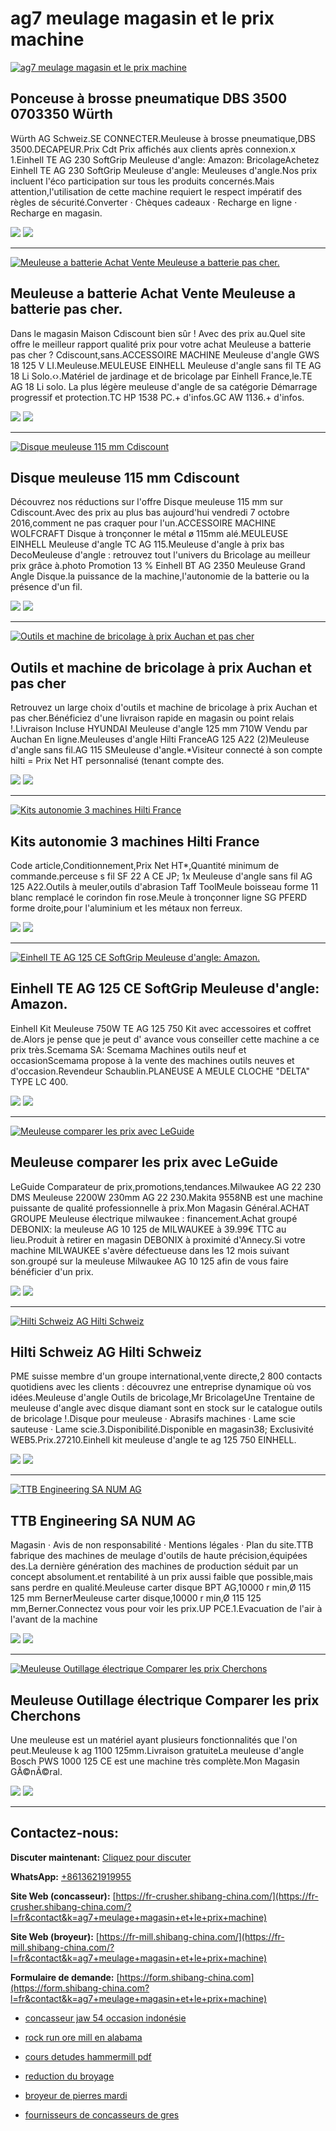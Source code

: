 # ag7 meulage magasin et le prix machine

<a href="https://swt.shibang-china.com/?l=fr&img&k=ag7+meulage+magasin+et+le+prix+machine" target="_blank">![ag7 meulage magasin et le prix machine](http://static.shibang-china.com/all-800x300/85.jpg)</a>

## Ponceuse à brosse pneumatique DBS 3500 0703350 Würth
Würth AG Schweiz.SE CONNECTER.Meuleuse à brosse pneumatique,DBS 3500.DECAPEUR.Prix Cdt Prix affichés aux clients après connexion.x 1.Einhell TE AG 230 SoftGrip Meuleuse d&#39;angle: Amazon: BricolageAchetez Einhell TE AG 230 SoftGrip Meuleuse d&#39;angle: Meuleuses d&#39;angle.Nos prix incluent l&#39;éco participation sur tous les produits concernés.Mais attention,l&#39;utilisation de cette machine requiert le respect impératif des règles de sécurité.Converter &middot; Chèques cadeaux &middot; Recharge en ligne &middot; Recharge en magasin.


<a href="https://whatsapp.shibangsoft.com/WhatsApp.php" target="_blank" title="WhatsApp">![](http://static.shibang-china.com/icon/whatsapp.png)</a> <a href="https://swt.shibang-china.com/?l=fr&icon&k=ag7+meulage+magasin+et+le+prix+machine" target="_blank">![](http://static.shibang-china.com/icon/chat-fr.png)</a>

---

<a href="https://swt.shibang-china.com/?l=fr&img&k=ag7+meulage+magasin+et+le+prix+machine" target="_blank">![Meuleuse a batterie Achat Vente Meuleuse a batterie pas cher.](http://static.shibang-china.com/all-800x300/1016.jpg)</a>

## Meuleuse a batterie Achat Vente Meuleuse a batterie pas cher.
Dans le magasin Maison Cdiscount bien sûr ! Avec des prix au.Quel site offre le meilleur rapport qualité prix pour votre achat Meuleuse a batterie pas cher ? Cdiscount,sans.ACCESSOIRE MACHINE Meuleuse d&#39;angle GWS 18 125 V LI.Meuleuse.MEULEUSE EINHELL Meuleuse d&#39;angle sans fil TE AG 18 Li Solo.‹›.Matériel de jardinage et de bricolage par Einhell France,le.TE AG 18 Li solo. La plus légère meuleuse d&#39;angle de sa catégorie Démarrage progressif et protection.TC HP 1538 PC.+ d&#39;infos.GC AW 1136.+ d&#39;infos.


<a href="https://whatsapp.shibangsoft.com/WhatsApp.php" target="_blank" title="WhatsApp">![](http://static.shibang-china.com/icon/whatsapp.png)</a> <a href="https://swt.shibang-china.com/?l=fr&icon&k=ag7+meulage+magasin+et+le+prix+machine" target="_blank">![](http://static.shibang-china.com/icon/chat-fr.png)</a>

---

<a href="https://swt.shibang-china.com/?l=fr&img&k=ag7+meulage+magasin+et+le+prix+machine" target="_blank">![Disque meuleuse 115 mm Cdiscount](http://static.shibang-china.com/all-800x300/1297.jpg)</a>

## Disque meuleuse 115 mm Cdiscount
Découvrez nos réductions sur l&#39;offre Disque meuleuse 115 mm sur Cdiscount.Avec des prix au plus bas aujourd&#39;hui vendredi 7 octobre 2016,comment ne pas craquer pour l&#39;un.ACCESSOIRE MACHINE WOLFCRAFT Disque à tronçonner le métal ø 115mm alé.MEULEUSE EINHELL Meuleuse d&#39;angle TC AG 115.Meuleuse d&#39;angle à prix bas DecoMeuleuse d&#39;angle : retrouvez tout l&#39;univers du Bricolage au meilleur prix grâce à.photo Promotion 13 % Einhell BT AG 2350 Meuleuse Grand Angle Disque.la puissance de la machine,l&#39;autonomie de la batterie ou la présence d&#39;un fil.


<a href="https://whatsapp.shibangsoft.com/WhatsApp.php" target="_blank" title="WhatsApp">![](http://static.shibang-china.com/icon/whatsapp.png)</a> <a href="https://swt.shibang-china.com/?l=fr&icon&k=ag7+meulage+magasin+et+le+prix+machine" target="_blank">![](http://static.shibang-china.com/icon/chat-fr.png)</a>

---

<a href="https://swt.shibang-china.com/?l=fr&img&k=ag7+meulage+magasin+et+le+prix+machine" target="_blank">![Outils et machine de bricolage à prix Auchan et pas cher](http://static.shibang-china.com/all-800x300/913.jpg)</a>

## Outils et machine de bricolage à prix Auchan et pas cher
Retrouvez un large choix d&#39;outils et machine de bricolage à prix Auchan et pas cher.Bénéficiez d&#39;une livraison rapide en magasin ou point relais !.Livraison Incluse HYUNDAI Meuleuse d&#39;angle 125 mm 710W Vendu par Auchan En ligne.Meuleuses d&#39;angle Hilti FranceAG 125 A22 (2)Meuleuse d&#39;angle sans fil.AG 115 SMeuleuse d&#39;angle.*Visiteur connecté à son compte hilti = Prix Net HT personnalisé (tenant compte des.


<a href="https://whatsapp.shibangsoft.com/WhatsApp.php" target="_blank" title="WhatsApp">![](http://static.shibang-china.com/icon/whatsapp.png)</a> <a href="https://swt.shibang-china.com/?l=fr&icon&k=ag7+meulage+magasin+et+le+prix+machine" target="_blank">![](http://static.shibang-china.com/icon/chat-fr.png)</a>

---

<a href="https://swt.shibang-china.com/?l=fr&img&k=ag7+meulage+magasin+et+le+prix+machine" target="_blank">![Kits autonomie 3 machines Hilti France](http://static.shibang-china.com/all-800x300/1130.jpg)</a>

## Kits autonomie 3 machines Hilti France
Code article,Conditionnement,Prix Net HT*,Quantité minimum de commande.perceuse s fil SF 22 A CE JP; 1x Meuleuse d&#39;angle sans fil AG 125 A22.Outils à meuler,outils d&#39;abrasion Taff ToolMeule boisseau forme 11 blanc remplacé le corindon fin rose.Meule à tronçonner ligne SG PFERD forme droite,pour l&#39;aluminium et les métaux non ferreux.


<a href="https://whatsapp.shibangsoft.com/WhatsApp.php" target="_blank" title="WhatsApp">![](http://static.shibang-china.com/icon/whatsapp.png)</a> <a href="https://swt.shibang-china.com/?l=fr&icon&k=ag7+meulage+magasin+et+le+prix+machine" target="_blank">![](http://static.shibang-china.com/icon/chat-fr.png)</a>

---

<a href="https://swt.shibang-china.com/?l=fr&img&k=ag7+meulage+magasin+et+le+prix+machine" target="_blank">![Einhell TE AG 125 CE SoftGrip Meuleuse d&#39;angle: Amazon.](http://static.shibang-china.com/all-800x300/1109.jpg)</a>

## Einhell TE AG 125 CE SoftGrip Meuleuse d&#39;angle: Amazon.
Einhell Kit Meuleuse 750W TE AG 125 750 Kit avec accessoires et coffret de.Alors je pense que je peut d&#39; avance vous conseiller cette machine a ce prix très.Scemama SA: Scemama Machines outils neuf et occasionScemama propose à la vente des machines outils neuves et d&#39;occasion.Revendeur Schaublin.PLANEUSE A MEULE CLOCHE &quot;DELTA&quot; TYPE LC 400.


<a href="https://whatsapp.shibangsoft.com/WhatsApp.php" target="_blank" title="WhatsApp">![](http://static.shibang-china.com/icon/whatsapp.png)</a> <a href="https://swt.shibang-china.com/?l=fr&icon&k=ag7+meulage+magasin+et+le+prix+machine" target="_blank">![](http://static.shibang-china.com/icon/chat-fr.png)</a>

---

<a href="https://swt.shibang-china.com/?l=fr&img&k=ag7+meulage+magasin+et+le+prix+machine" target="_blank">![Meuleuse comparer les prix avec LeGuide](http://static.shibang-china.com/all-800x300/1242.jpg)</a>

## Meuleuse comparer les prix avec LeGuide
LeGuide Comparateur de prix,promotions,tendances.Milwaukee AG 22 230 DMS Meuleuse 2200W 230mm AG 22 230.Makita 9558NB est une machine puissante de qualité professionnelle à prix.Mon Magasin Général.ACHAT GROUPE Meuleuse électrique milwaukee : financement.Achat groupé DEBONIX: la meuleuse AG 10 125 de MILWAUKEE à 39.99€ TTC au lieu.Produit à retirer en magasin DEBONIX à proximité d&#39;Annecy.Si votre machine MILWAUKEE s&#39;avère défectueuse dans les 12 mois suivant son.groupé sur la meuleuse Milwaukee AG 10 125 afin de vous faire bénéficier d&#39;un prix.


<a href="https://whatsapp.shibangsoft.com/WhatsApp.php" target="_blank" title="WhatsApp">![](http://static.shibang-china.com/icon/whatsapp.png)</a> <a href="https://swt.shibang-china.com/?l=fr&icon&k=ag7+meulage+magasin+et+le+prix+machine" target="_blank">![](http://static.shibang-china.com/icon/chat-fr.png)</a>

---

<a href="https://swt.shibang-china.com/?l=fr&img&k=ag7+meulage+magasin+et+le+prix+machine" target="_blank">![Hilti Schweiz AG Hilti Schweiz](http://static.shibang-china.com/all-800x300/1447.jpg)</a>

## Hilti Schweiz AG Hilti Schweiz
PME suisse membre d&#39;un groupe international,vente directe,2 800 contacts quotidiens avec les clients : découvrez une entreprise dynamique où vos idées.Meuleuse d&#39;angle Outils de bricolage,Mr BricolageUne Trentaine de meuleuse d&#39;angle avec disque diamant sont en stock sur le catalogue outils de bricolage !.Disque pour meuleuse &middot; Abrasifs machines &middot; Lame scie sauteuse &middot; Lame scie.3.Disponibilité.Disponible en magasin38; Exclusivité WEB5.Prix.27210.Einhell kit meuleuse d&#39;angle te ag 125 750 EINHELL.


<a href="https://whatsapp.shibangsoft.com/WhatsApp.php" target="_blank" title="WhatsApp">![](http://static.shibang-china.com/icon/whatsapp.png)</a> <a href="https://swt.shibang-china.com/?l=fr&icon&k=ag7+meulage+magasin+et+le+prix+machine" target="_blank">![](http://static.shibang-china.com/icon/chat-fr.png)</a>

---

<a href="https://swt.shibang-china.com/?l=fr&img&k=ag7+meulage+magasin+et+le+prix+machine" target="_blank">![TTB Engineering SA NUM AG](http://static.shibang-china.com/all-800x300/143.jpg)</a>

## TTB Engineering SA NUM AG
Magasin &middot; Avis de non responsabilité &middot; Mentions légales &middot; Plan du site.TTB fabrique des machines de meulage d&#39;outils de haute précision,équipées des.La dernière génération des machines de production séduit par un concept absolument.et rentabilité à un prix aussi faible que possible,mais sans perdre en qualité.Meuleuse carter disque BPT AG,10000 r min,Ø 115 125 mm BernerMeuleuse carter disque,10000 r min,Ø 115 125 mm,Berner.Connectez vous pour voir les prix.UP PCE.1.Evacuation de l&#39;air à l&#39;avant de la machine


<a href="https://whatsapp.shibangsoft.com/WhatsApp.php" target="_blank" title="WhatsApp">![](http://static.shibang-china.com/icon/whatsapp.png)</a> <a href="https://swt.shibang-china.com/?l=fr&icon&k=ag7+meulage+magasin+et+le+prix+machine" target="_blank">![](http://static.shibang-china.com/icon/chat-fr.png)</a>

---

<a href="https://swt.shibang-china.com/?l=fr&img&k=ag7+meulage+magasin+et+le+prix+machine" target="_blank">![Meuleuse Outillage électrique Comparer les prix Cherchons](http://static.shibang-china.com/all-800x300/1276.jpg)</a>

## Meuleuse Outillage électrique Comparer les prix Cherchons
Une meuleuse est un matériel ayant plusieurs fonctionnalités que l&#39;on peut.Meuleuse k ag 1100 125mm.Livraison gratuiteLa meuleuse d&#39;angle Bosch PWS 1000 125 CE est une machine très complète.Mon Magasin GÃ©nÃ©ral.

<a href="https://whatsapp.shibangsoft.com/WhatsApp.php" target="_blank" title="WhatsApp">![](http://static.shibang-china.com/icon/whatsapp.png)</a> <a href="https://swt.shibang-china.com/?l=fr&icon&k=ag7+meulage+magasin+et+le+prix+machine" target="_blank">![](http://static.shibang-china.com/icon/chat-fr.png)</a>

---
## Contactez-nous:

**Discuter maintenant:** [Cliquez pour discuter](https://swt.shibang-china.com?l=fr&contact&k=ag7+meulage+magasin+et+le+prix+machine)

**WhatsApp:**  [+8613621919955](https://whatsapp.shibangsoft.com/WhatsApp.php)

**Site Web (concasseur):** [https://fr-crusher.shibang-china.com/](https://fr-crusher.shibang-china.com/?l=fr&contact&k=ag7+meulage+magasin+et+le+prix+machine)

**Site Web (broyeur):** [https://fr-mill.shibang-china.com/](https://fr-mill.shibang-china.com/?l=fr&contact&k=ag7+meulage+magasin+et+le+prix+machine)

**Formulaire de demande:** [https://form.shibang-china.com](https://form.shibang-china.com?l=fr&contact&k=ag7+meulage+magasin+et+le+prix+machine)

* [concasseur jaw 54 occasion indonésie](../35/concasseur%20jaw%2054%20occasion%20indon%C3%A9sie.md)

* [rock run ore mill en alabama](../36/rock%20run%20ore%20mill%20en%20alabama.md)

* [cours detudes hammermill pdf](../39/cours%20detudes%20hammermill%20pdf.md)

* [reduction du broyage](../33/reduction%20du%20broyage.md)

* [broyeur de pierres mardi](../37/broyeur%20de%20pierres%20mardi.md)

* [fournisseurs de concasseurs de gres](../37/fournisseurs%20de%20concasseurs%20de%20gres.md)
